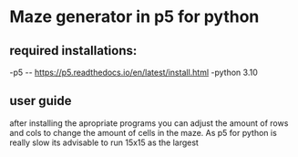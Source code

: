 # Maze generator in p5 for python


## required installations:

-p5 -- https://p5.readthedocs.io/en/latest/install.html
-python 3.10

## user guide
after installing the apropriate programs you can adjust the amount of rows and cols to change the amount of cells in the maze. As p5 for python is really slow its advisable to run 15x15 as the largest 
